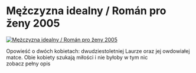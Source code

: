 Mężczyzna idealny / Román pro ženy 2005 
=============
[![Mężczyzna idealny / Román pro ženy 2005 ](http://vidos.pl/images/player.gif)](http://vidos.pl/mezczyzna-idealny-romn-pro-eny-2005)

 Opowieść o dwóch kobietach: dwudziestoletniej Laurze oraz jej owdowiałej matce. Obie kobiety szukają miłości i nie byłoby w tym nic zobacz pełny opis
